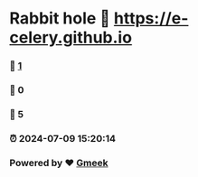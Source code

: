 # Rabbit hole :link: https://e-celery.github.io 
### :page_facing_up: [1](https://e-celery.github.io/tag.html) 
### :speech_balloon: 0 
### :hibiscus: 5 
### :alarm_clock: 2024-07-09 15:20:14 
### Powered by :heart: [Gmeek](https://github.com/Meekdai/Gmeek)
